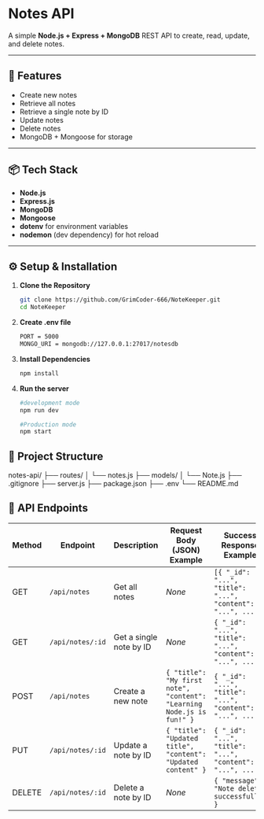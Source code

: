 # Notes API

A simple **Node.js + Express + MongoDB** REST API to create, read, update, and delete notes.

---

## 🚀 Features
- Create new notes
- Retrieve all notes
- Retrieve a single note by ID
- Update notes
- Delete notes
- MongoDB + Mongoose for storage

---

## 📦 Tech Stack
- **Node.js**
- **Express.js**
- **MongoDB**
- **Mongoose**
- **dotenv** for environment variables
- **nodemon** (dev dependency) for hot reload

---

## ⚙️ Setup & Installation

1. **Clone the Repository**
   ```bash
   git clone https://github.com/GrimCoder-666/NoteKeeper.git
   cd NoteKeeper

2. **Create .env file**
   ```bash
   PORT = 5000
   MONGO_URI = mongodb://127.0.0.1:27017/notesdb

3. **Install Dependencies**
   ```bash
   npm install

4. **Run the server**
   ```bash
   #development mode
   npm run dev
   
   #Production mode
   npm start

## 📂 Project Structure
notes-api/
├── routes/
│   └── notes.js
├── models/
│   └── Note.js
├── .gitignore
├── server.js
├── package.json
├── .env
└── README.md

## 📄 API Endpoints

| Method | Endpoint                  | Description                              | Request Body (JSON) Example                               | Success Response Example |
|--------|---------------------------|------------------------------------------|----------------------------------------------------------|--------------------------|
| GET    | `/api/notes`              | Get all notes                            | _None_                                                   | `[{ "_id": "...", "title": "...", "content": "...", ... }]` |
| GET    | `/api/notes/:id`          | Get a single note by ID                  | _None_                                                   | `{ "_id": "...", "title": "...", "content": "...", ... }` |
| POST   | `/api/notes`              | Create a new note                        | `{ "title": "My first note", "content": "Learning Node.js is fun!" }` | `{ "_id": "...", "title": "...", "content": "...", ... }` |
| PUT    | `/api/notes/:id`          | Update a note by ID                      | `{ "title": "Updated title", "content": "Updated content" }` | `{ "_id": "...", "title": "...", "content": "...", ... }` |
| DELETE | `/api/notes/:id`          | Delete a note by ID                      | _None_                                                   | `{ "message": "Note deleted successfully" }` |

